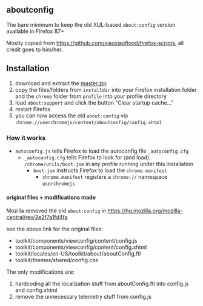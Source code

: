 ## aboutconfig

The bare minimum to keep the old XUL-based `about:config` version available in Firefox 87+

Mostly copied from https://github.com/xiaoxiaoflood/firefox-scripts, all credit goes to him/her.


## Installation

1. download and extract the [master.zip](https://github.com/earthlng/aboutconfig/archive/main.zip)
2. copy the files/folders from `installdir` into your Firefox installation folder and the `chrome` folder from `profile` into your profile directory
3. load `about:support` and click the button "Clear startup cache..."
4. restart Firefox
5. you can now access the old `about:config` via `chrome://userchromejs/content/aboutconfig/config.xhtml`


### How it works

- `autoconfig.js` tells Firefox to load the autoconfig file `_autoconfig.cfg`
  - `_autoconfig.cfg` tells Firefox to look for (and load) `/chrome/utils/boot.jsm` in any profile running under this installation
    - `boot.jsm` instructs Firefox to load the `chrome.manifest`
      - `chrome.manifest` registers a `chrome://` namespace `userchromejs`
      
      
#### original files + modifications made

Mozilla removed the old `about:config` in https://hg.mozilla.org/mozilla-central/rev/2e2f7a1fd4fa

see the above link for the original files:

- toolkit/components/viewconfig/content/config.js
- toolkit/components/viewconfig/content/config.xhtml
- toolkit/locales/en-US/toolkit/about/aboutConfig.ftl
- toolkit/themes/shared/config.css

The only modifications are:
1. hardcoding all the localization stuff from aboutConfig.ftl into config.js and config.xhtml
2. remove the unnecessary telemetry stuff from config.js
